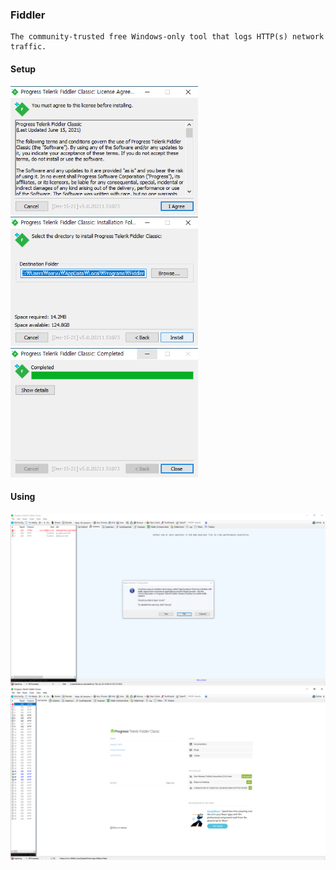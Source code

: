 ### Fiddler

```
The community-trusted free Windows-only tool that logs HTTP(s) network traffic.
```

#### Setup

<img width="300" src="https://raw.githubusercontent.com/oseongryu/til/refs/heads/main/public/img/software/fiddler_1.png"/>
<img width="300" src="https://raw.githubusercontent.com/oseongryu/til/refs/heads/main/public/img/software/fiddler_2.png"/>
<br>
<img width="300" src="https://raw.githubusercontent.com/oseongryu/til/refs/heads/main/public/img/software/fiddler_3.png"/>

#### Using

<img width="800" src="https://raw.githubusercontent.com/oseongryu/til/refs/heads/main/public/img/software/fiddler_4.png"/>
<img width="800" src="https://raw.githubusercontent.com/oseongryu/til/refs/heads/main/public/img/software/fiddler_5.png"/>
